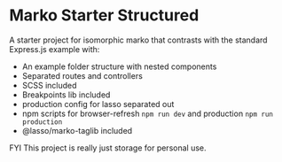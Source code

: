 # Marko Starter Structured

A starter project for isomorphic marko that contrasts with the standard Express.js example with:

- An example folder structure with nested components
- Separated routes and controllers
- SCSS included
- Breakpoints lib included
- production config for lasso separated out
- npm scripts for browser-refresh `npm run dev` and production `npm run production`
- @lasso/marko-taglib included

FYI This project is really just storage for personal use.
